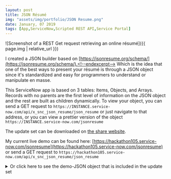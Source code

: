 ```yaml
---
layout: post
title: JSON Résumé 
img: "assets/img/portfolio/JSON Resume.png"
date: January, 07 2019
tags: [App,ServiceNow,Scripted REST API,Service Portal]
---
```


![Screenshot of a REST Get request retrieving an online résumé]({{ page.img | relative_url }})

I created a JSON builder based on [https://jsonresume.org/schema/](https://jsonresume.org/schema/).<!--endexcerpt--> Which is the idea that one of the best ways to present your résumé is through a JSON object since it's standardized and easy for programmers to understand or manipulate en masse.

This ServiceNow app is based on 3 tables: Items, Objects, and Arrays. Records with no parents are the first level of information on the JSON object and the rest are built as children dynamically. To view your object, you can send a GET request to `https://INSTANCE.service-now.com/api/x_snc_json_resume/json_resume` or just navigate to that address, or you can view a prettier version of the object `https://INSTANCE.service-now.com/jsonresume`

The update set can be downloaded on [the share website](https://developer.servicenow.com/app.do#!/share/contents/1655773_create_a_restful_getcompatible_json_object_quickly_in_servicenow?t=PRODUCT_DETAILS).

My current live demo can be found here: [https://hackathon105.service-now.com/jsonresume](https://hackathon105.service-now.com/jsonresume) or send a GET request to `https://hackathon105.service-now.com/api/x_snc_json_resume/json_resume`

<details>
	<summary>Or click here to see the demo-JSON object that is included in the update set</summary>
	
	`{"What is this?":"This is a JSON builder designed from https://jsonresume.org/schema/","phone":"(912) 555-4321","email":"john@gmail.com","summary":"A Summary of John Doe...","website":"http://johndoe.com","picture":"null","name":"John Doe","label":"Programmer","location":{"region":"California","postalCode":"CA 94115","countryCode":"US","address":"2712 Broadway St","city":"San Francisco"},"languages":[{"language":"English","fluency":"Native speaker"}],"work":[{"website":"http://company.com","endDate":"2014-01-01","startDate":"2013-01-01","position":"President","summary":"Description","company":"Company","highlights":["Started the company"]}],"education":[{"endDate":"2013-01-01","area":"Software Development","startDate":"2011-01-01","studyType":"Bachelor","gpa":"4.0","institution":"University","courses":["DB1101 - Basic SQL"]}],"references":[{"reference":"Reference...","name":"Jane Doe"}],"publications":[{"website":"http://publication.com","publisher":"Company","releaseDate":"2014-10-01","summary":"Description...","name":"Publication"}],"awards":[{"date":"2014-11-01","summary":"There is no spoon","title":"Award","awarder":"Company"}],"skills":[{"level":"Master","name":"Web Development","keywords":["HTML","CSS","Javascript"]}],"interests":[{"name":"Wildlife","keywords":["Ferrets","Unicorns"]}],"volunteer":[{"startDate":"2012-01-01","endDate":"2013-01-01","website":"http://organization.com","position":"Volunteer","organization":"Organization","summary":"Description...","highlights":["Awarded 'Volunteer of the Month'"]}],"profiles":[{"network":"Twitter","url":"http://twitter.com/john","username":"John"}]}`
</details>